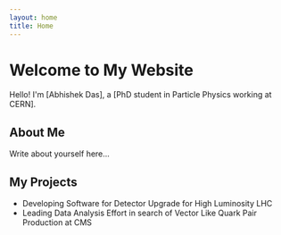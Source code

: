 ```yaml
---
layout: home
title: Home
---
```


# Welcome to My Website

Hello! I'm [Abhishek Das], a [PhD student in Particle Physics working at CERN].

## About Me
Write about yourself here...

## My Projects
- Developing Software for Detector Upgrade for High Luminosity LHC
- Leading Data Analysis Effort in search of Vector Like Quark Pair Production at CMS
